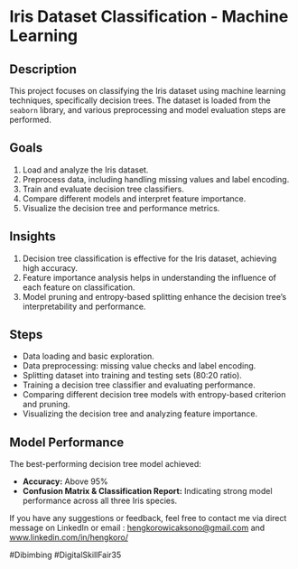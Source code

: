 # Iris Dataset Classification - Machine Learning

## Description
This project focuses on classifying the Iris dataset using machine learning techniques, specifically decision trees. The dataset is loaded from the `seaborn` library, and various preprocessing and model evaluation steps are performed.

## Goals
1. Load and analyze the Iris dataset.
2. Preprocess data, including handling missing values and label encoding.
3. Train and evaluate decision tree classifiers.
4. Compare different models and interpret feature importance.
5. Visualize the decision tree and performance metrics.

## Insights
1. Decision tree classification is effective for the Iris dataset, achieving high accuracy.
2. Feature importance analysis helps in understanding the influence of each feature on classification.
3. Model pruning and entropy-based splitting enhance the decision tree’s interpretability and performance.

## Steps
- Data loading and basic exploration.
- Data preprocessing: missing value checks and label encoding.
- Splitting dataset into training and testing sets (80:20 ratio).
- Training a decision tree classifier and evaluating performance.
- Comparing different decision tree models with entropy-based criterion and pruning.
- Visualizing the decision tree and analyzing feature importance.

## Model Performance
The best-performing decision tree model achieved:
- **Accuracy:** Above 95%
- **Confusion Matrix & Classification Report:** Indicating strong model performance across all three Iris species.

If you have any suggestions or feedback, feel free to contact me via direct message on LinkedIn or email : hengkorowicaksono@gmail.com and www.linkedin.com/in/hengkoro/


#Dibimbing #DigitalSkillFair35


